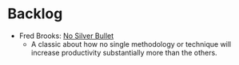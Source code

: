 # Backlog
- Fred Brooks: [No Silver Bullet](http://worrydream.com/refs/Brooks-NoSilverBullet.pdf)
  - A classic about how no single methodology or technique will increase productivity
    substantially more than the others.

